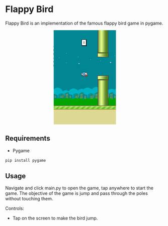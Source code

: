 # Flappy Bird

Flappy Bird is an implementation of the famous flappy bird game in pygame. 

<p align='center'>
	<img src='app.png' width=200 height=300>
</p>

## Requirements

* Pygame

```bash
pip install pygame
```

## Usage

Navigate and click main.py to open the game, tap anywhere to start the game. The objective of the game is jump and pass through the poles without touching them.

Controls:
* Tap on the screen to make the bird jump.
